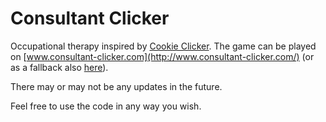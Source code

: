 # Consultant Clicker
Occupational therapy inspired by [Cookie Clicker](https://orteil.dashnet.org/cookieclicker/). The game can be played on [www.consultant-clicker.com](http://www.consultant-clicker.com/) (or as a fallback also [here](https://consultant-clicker.herokuapp.com/)). 

There may or may not be any updates in the future.

Feel free to use the code in any way you wish. 